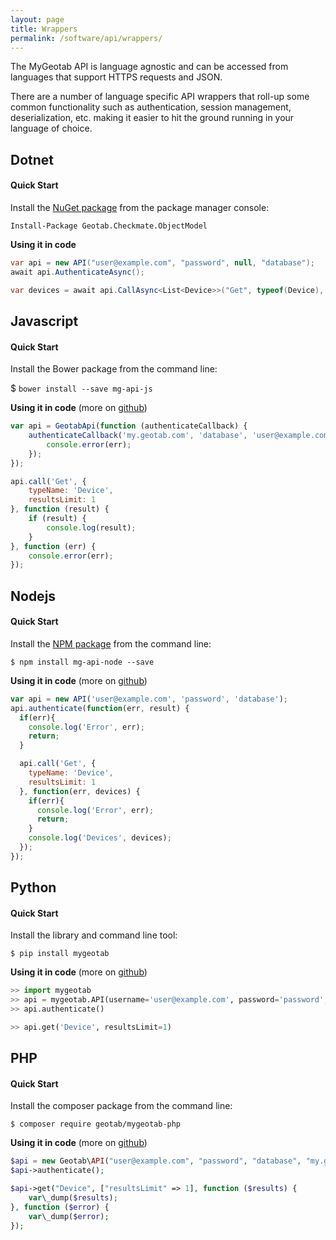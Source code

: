 ```yaml
---
layout: page
title: Wrappers
permalink: /software/api/wrappers/
---
```

The MyGeotab API is language agnostic and can be accessed from languages that support HTTPS requests and JSON.

There are a number of language specific API wrappers that roll-up some common functionality such as authentication, session management, deserialization, etc. making it easier to hit the ground running in your language of choice.

## Dotnet

#### Quick Start

Install the [NuGet package](https://www.nuget.org/packages/Geotab.Checkmate.ObjectModel/) from the package manager console:

`Install-Package Geotab.Checkmate.ObjectModel`

**Using it in code**

```csharp
var api = new API("user@example.com", "password", null, "database");
await api.AuthenticateAsync();

var devices = await api.CallAsync<List<Device>>("Get", typeof(Device), new { resultsLimit = 1 });
```

## Javascript

#### Quick Start

Install the Bower package from the command line:

$ `bower install --save mg-api-js`

**Using it in code** (more on [github](https://github.com/Geotab/mg-api-js))

```js
var api = GeotabApi(function (authenticateCallback) {
    authenticateCallback('my.geotab.com', 'database', 'user@example.com', 'password', function(err) {
        console.error(err);
    });
});

api.call('Get', {
    typeName: 'Device',
    resultsLimit: 1
}, function (result) {
    if (result) {
        console.log(result);
    }
}, function (err) {
    console.error(err);
});
```

## Nodejs

#### Quick Start

Install the [NPM package](https://www.npmjs.com/package/mg-api-node#getting-started) from the command line:

`$ npm install mg-api-node --save`

**Using it in code** (more on [github](https://github.com/Geotab/mg-api-node))

```js
var api = new API('user@example.com', 'password', 'database');
api.authenticate(function(err, result) {
  if(err){
    console.log('Error', err);
    return;
  }

  api.call('Get', {
    typeName: 'Device',
    resultsLimit: 1
  }, function(err, devices) {
    if(err){
      console.log('Error', err);
      return;
    }
    console.log('Devices', devices);
  });
});
```

## Python

#### Quick Start

Install the library and command line tool:

`$ pip install mygeotab`

**Using it in code**  (more on [github](https://github.com/Geotab/mygeotab-python))

```py
>> import mygeotab
>> api = mygeotab.API(username='user@example.com', password='password', database='database')
>> api.authenticate()

>> api.get('Device', resultsLimit=1)
```

## PHP

#### Quick Start

Install the composer package from the command line:

`$ composer require geotab/mygeotab-php`

**Using it in code**  (more on [github](https://github.com/Geotab/mygeotab-php))

```php
$api = new Geotab\API("user@example.com", "password", "database", "my.geotab.com");
$api->authenticate();

$api->get("Device", ["resultsLimit" => 1], function ($results) {
    var\_dump($results);
}, function ($error) {
    var\_dump($error);
});
```